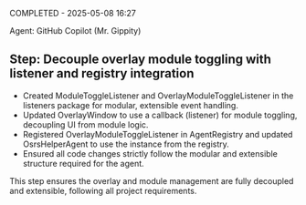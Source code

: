 COMPLETED - 2025-05-08 16:27

Agent: GitHub Copilot (Mr. Gippity)

## Step: Decouple overlay module toggling with listener and registry integration

-   Created ModuleToggleListener and OverlayModuleToggleListener in the listeners package for modular, extensible event handling.
-   Updated OverlayWindow to use a callback (listener) for module toggling, decoupling UI from module logic.
-   Registered OverlayModuleToggleListener in AgentRegistry and updated OsrsHelperAgent to use the instance from the registry.
-   Ensured all code changes strictly follow the modular and extensible structure required for the agent.

This step ensures the overlay and module management are fully decoupled and extensible, following all project requirements.
